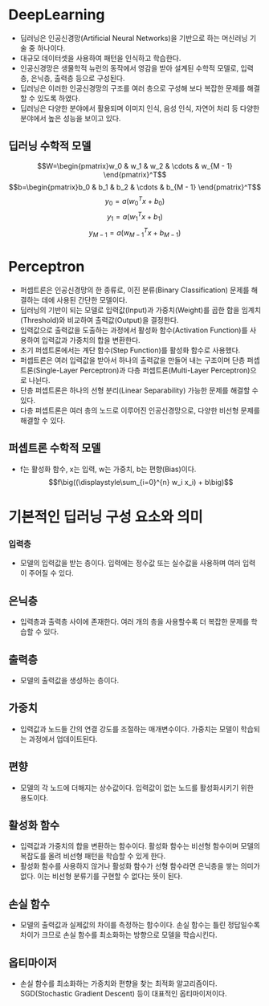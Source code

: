 # DeepLearning
- 딥러닝은 인공신경망(Artificial Neural Networks)을 기반으로 하는 머신러닝 기술 중 하나이다.
- 대규모 데이터셋을 사용하여 패턴을 인식하고 학습한다.
- 인공신경망은 생물학적 뉴런의 동작에서 영감을 받아 설계된 수학적 모델로, 입력층, 은닉층, 출력층 등으로 구성된다.
- 딥러닝은 이러한 인공신경망의 구조를 여러 층으로 구성해 보다 복잡한 문제를 해결할 수 있도록 하였다.
- 딥러닝은 다양한 분야에서 활용되며 이미지 인식, 음성 인식, 자연어 처리 등 다양한 분야에서 높은 성능을 보이고 있다.
## 딥러닝 수학적 모델
$$W=\begin{pmatrix}w_0 & w_1 & w_2 & \cdots & w_{M - 1} \end{pmatrix}^T$$
$$b=\begin{pmatrix}b_0 & b_1 & b_2 & \cdots & b_{M - 1} \end{pmatrix}^T$$
$$y_{0}=a(w_{0}^{T}x + b_{0})$$
$$y_{1}=a(w_{1}^{T}x + b_{1})$$
$$y_{M - 1}=a(w_{M - 1}^{T}x + b_{M - 1})$$
# Perceptron
- 퍼셉트론은 인공신경망의 한 종류로, 이진 분류(Binary Classification) 문제를 해결하는 데에 사용된 간단한 모델이다.
- 딥러닝의 기반이 되는 모델로 입력값(Input)과 가중치(Weight)를 곱한 합을 임계치(Threshold)와 비교하여 출력값(Output)을 결정한다.
- 입력값으로 출력값을 도출하는 과정에서 활성화 함수(Activation Function)를 사용하여 입력값과 가중치의 합을 변환한다.
- 초기 퍼셉트론에서는 계단 함수(Step Function)를 활성화 함수로 사용했다.
- 퍼셉트론은 여러 입력값을 받아서 하나의 출력값을 만들어 내는 구조이며 단층 퍼셉트론(Single-Layer Perceptron)과 다층 퍼셉트론(Multi-Layer Perceptron)으로 나뉜다.
- 단층 퍼셉트론은 하나의 선형 분리(Linear Separability) 가능한 문제를 해결할 수 있다.
- 다층 퍼셉트론은 여러 층의 노드로 이루어진 인공신경망으로, 다양한 비선형 문제를 해결할 수 있다.
## 퍼셉트론 수학적 모델
- f는 활성화 함수, x는 입력, w는 가중치, b는 편향(Bias)이다.
$$f\big((\displaystyle\sum_{i=0}^{n} w_i x_i) + b\big)$$
# 기본적인 딥러닝 구성 요소와 의미
### 입력층
- 모델의 입력값을 받는 층이다. 입력에는 정수값 또는 실수값을 사용하며 여러 입력이 주어질 수 있다.
## 은닉층
- 입력층과 출력층 사이에 존재한다. 여러 개의 층을 사용할수록 더 복잡한 문제를 학습할 수 있다.
## 출력층
- 모델의 출력값을 생성하는 층이다.
## 가중치
- 입력값과 노드들 간의 연결 강도를 조절하는 매개변수이다. 가중치는 모델이 학습되는 과정에서 업데이트된다.
## 편향
- 모델의 각 노드에 더해지는 상수값이다. 입력값이 없는 노드를 활성화시키기 위한 용도이다.
## 활성화 함수
- 입력값과 가중치의 합을 변환하는 함수이다. 활성화 함수는 비선형 함수이며 모델의 복잡도를 올려 비선형 패턴을 학습할 수 있게 한다.
- 활성화 함수를 사용하지 않거나 활성화 함수가 선형 함수라면 은닉층을 쌓는 의미가 없다. 이는 비선형 분류기를 구현할 수 없다는 뜻이 된다.
## 손실 함수
- 모델의 출력값과 실제값의 차이를 측정하는 함수이다. 손실 함수는 틀린 정답일수록 차이가 크므로 손실 함수를 최소화하는 방향으로 모델을 학습시킨다.
## 옵티마이저
- 손실 함수를 최소화하는 가중치와 편향을 찾는 최적화 알고리즘이다. SGD(Stochastic Gradient Descent) 등이 대표적인 옵티마이저이다.